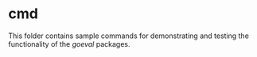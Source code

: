 cmd
===

This folder contains sample commands for demonstrating and testing the
functionality of the *goeval* packages.
